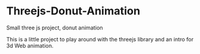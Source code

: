 # Threejs-Donut-Animation
Small three js project, donut animation

This is a little project to play around with the threejs library and an intro for 3d Web animation. 
